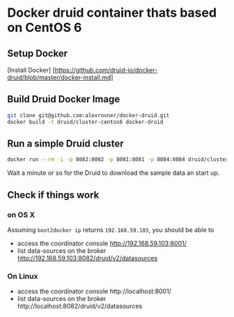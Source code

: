 # Docker druid container thats based on CentOS 6

## Setup Docker
[Install Docker] [https://github.com/druid-io/docker-druid/blob/master/docker-install.md]

## Build Druid Docker Image

```sh
git clone git@github.com:alexrovner/docker-druid.git
docker build -t druid/cluster-centos6 docker-druid
```

## Run a simple Druid cluster
```sh
docker run --rm -i -p 8082:8082 -p 8081:8081 -p 8084:8084 druid/cluster-centos6
```

Wait a minute or so for the Druid to download the sample data an start up.

## Check if things work

### on OS X

Assuming `boot2docker ip` returns `192.168.59.103`, you should be able to
   - access the coordinator console http://192.168.59.103:8001/
   - list data-sources on the broker http://192.168.59.103:8082/druid/v2/datasources

### On Linux

   - access the coordinator console http://localhost:8001/
   - list data-sources on the broker http://localhost:8082/druid/v2/datasources


